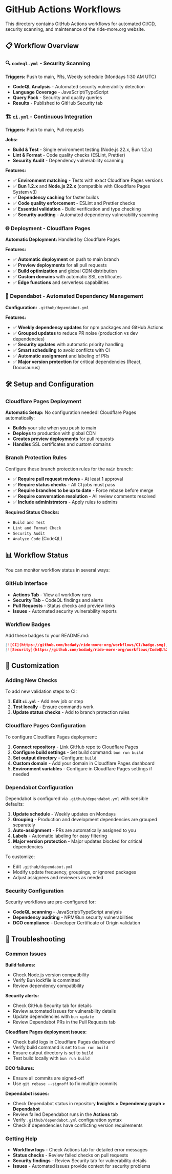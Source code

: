 # GitHub Actions Workflows

This directory contains GitHub Actions workflows for automated CI/CD, security scanning, and maintenance of the ride-more.org website.

## 📋 Workflow Overview

### 🔍 `codeql.yml` - Security Scanning

**Triggers:** Push to main, PRs, Weekly schedule (Mondays 1:30 AM UTC)

- **CodeQL Analysis** - Automated security vulnerability detection
- **Language Coverage** - JavaScript/TypeScript
- **Query Pack** - Security and quality queries
- **Results** - Published to GitHub Security tab

### 🏗️ `ci.yml` - Continuous Integration

**Triggers:** Push to main, Pull requests

**Jobs:**

- **Build & Test** - Single environment testing (Node.js 22.x, Bun 1.2.x)
- **Lint & Format** - Code quality checks (ESLint, Prettier)
- **Security Audit** - Dependency vulnerability scanning

**Features:**

- ✅ **Environment matching** - Tests with exact Cloudflare Pages versions
- ✅ **Bun 1.2.x** and **Node.js 22.x** (compatible with Cloudflare Pages System v3)
- ✅ **Dependency caching** for faster builds
- ✅ **Code quality enforcement** - ESLint and Prettier checks
- ✅ **Essential validation** - Build verification and type checking
- ✅ **Security auditing** - Automated dependency vulnerability scanning

### 🌐 Deployment - Cloudflare Pages

**Automatic Deployment:** Handled by Cloudflare Pages

**Features:**

- ✅ **Automatic deployment** on push to main branch
- ✅ **Preview deployments** for all pull requests
- ✅ **Build optimization** and global CDN distribution
- ✅ **Custom domains** with automatic SSL certificates
- ✅ **Edge functions** and serverless capabilities

### 🔄 Dependabot - Automated Dependency Management

**Configuration:** `.github/dependabot.yml`

**Features:**

- ✅ **Weekly dependency updates** for npm packages and GitHub Actions
- ✅ **Grouped updates** to reduce PR noise (production vs dev dependencies)
- ✅ **Security updates** with automatic priority handling
- ✅ **Smart scheduling** to avoid conflicts with CI
- ✅ **Automatic assignment** and labeling of PRs
- ✅ **Major version protection** for critical dependencies (React, Docusaurus)

## 🛠️ Setup and Configuration

### Cloudflare Pages Deployment

**Automatic Setup:** No configuration needed! Cloudflare Pages automatically:

- **Builds** your site when you push to main
- **Deploys** to production with global CDN
- **Creates preview deployments** for pull requests
- **Handles** SSL certificates and custom domains

### Branch Protection Rules

Configure these branch protection rules for the `main` branch:

- ✅ **Require pull request reviews** - At least 1 approval
- ✅ **Require status checks** - All CI jobs must pass
- ✅ **Require branches to be up to date** - Force rebase before merge
- ✅ **Require conversation resolution** - All review comments resolved
- ✅ **Include administrators** - Apply rules to admins

**Required Status Checks:**

- `Build and Test`
- `Lint and Format Check`
- `Security Audit`
- `Analyze Code` (CodeQL)

## 📊 Workflow Status

You can monitor workflow status in several ways:

### GitHub Interface

- **Actions Tab** - View all workflow runs
- **Security Tab** - CodeQL findings and alerts  
- **Pull Requests** - Status checks and preview links
- **Issues** - Automated security vulnerability reports

### Workflow Badges

Add these badges to your README.md:

```markdown
[![CI](https://github.com/bcdady/ride-more-org/workflows/CI/badge.svg)](https://github.com/bcdady/ride-more-org/actions/workflows/ci.yml)
[![Security](https://github.com/bcdady/ride-more-org/workflows/CodeQL%20Security%20Scanning/badge.svg)](https://github.com/bcdady/ride-more-org/actions/workflows/codeql.yml)
```

## 🔧 Customization

### Adding New Checks

To add new validation steps to CI:

1. **Edit `ci.yml`** - Add new job or step
2. **Test locally** - Ensure commands work
3. **Update status checks** - Add to branch protection rules

### Cloudflare Pages Configuration

To configure Cloudflare Pages deployment:

1. **Connect repository** - Link GitHub repo to Cloudflare Pages
2. **Configure build settings** - Set build command: `bun run build`
3. **Set output directory** - Configure: `build`
4. **Custom domain** - Add your domain in Cloudflare Pages dashboard
5. **Environment variables** - Configure in Cloudflare Pages settings if needed

### Dependabot Configuration

Dependabot is configured via `.github/dependabot.yml` with sensible defaults:

1. **Update schedule** - Weekly updates on Mondays
2. **Grouping** - Production and development dependencies are grouped separately
3. **Auto-assignment** - PRs are automatically assigned to you
4. **Labels** - Automatic labeling for easy filtering
5. **Major version protection** - Major updates blocked for critical dependencies

To customize:
- Edit `.github/dependabot.yml`
- Modify update frequency, groupings, or ignored packages
- Adjust assignees and reviewers as needed

### Security Configuration

Security workflows are pre-configured for:

- **CodeQL scanning** - JavaScript/TypeScript analysis
- **Dependency auditing** - NPM/Bun security vulnerabilities
- **DCO compliance** - Developer Certificate of Origin validation

## 🚨 Troubleshooting

### Common Issues

**Build failures:**

- Check Node.js version compatibility
- Verify Bun lockfile is committed
- Review dependency compatibility

**Security alerts:**

- Check GitHub Security tab for details
- Review automated issues for vulnerability details
- Update dependencies with `bun update`
- Review Dependabot PRs in the Pull Requests tab

**Cloudflare Pages deployment issues:**

- Check build logs in Cloudflare Pages dashboard
- Verify build command is set to `bun run build`
- Ensure output directory is set to `build`
- Test build locally with `bun run build`

**DCO failures:**

- Ensure all commits are signed-off
- Use `git rebase --signoff` to fix multiple commits

**Dependabot issues:**

- Check Dependabot status in repository **Insights > Dependency graph > Dependabot**
- Review failed Dependabot runs in the **Actions** tab
- Verify `.github/dependabot.yml` configuration syntax
- Check if dependencies have conflicting version requirements

### Getting Help

- **Workflow logs** - Check Actions tab for detailed error messages
- **Status checks** - Review failed checks on pull requests  
- **Security findings** - Review Security tab for vulnerability details
- **Issues** - Automated issues provide context for security problems
